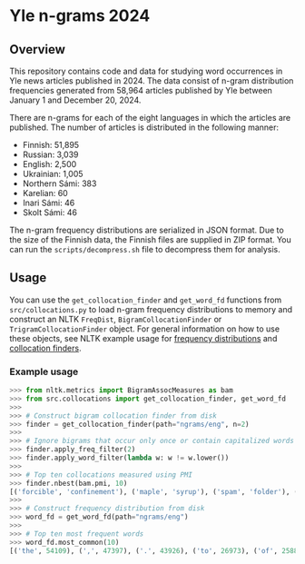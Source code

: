 # Yle n-grams 2024

## Overview

This repository contains code and data for studying word occurrences in Yle
news articles published in 2024. The data consist of n-gram distribution
frequencies generated from 58,964 articles published by Yle between January 1
and December 20, 2024.

There are n-grams for each of the eight languages in which the articles are
published. The number of articles is distributed in the following manner:

* Finnish:          51,895
* Russian:           3,039
* English:           2,500
* Ukrainian:         1,005
* Northern Sámi:       383
* Karelian:             60
* Inari Sámi:           46
* Skolt Sámi:           46

The n-gram frequency distributions are serialized in JSON format. Due to the
size of the Finnish data, the Finnish files are supplied in ZIP format. You
can run the `scripts/decompress.sh` file to decompress them for analysis.

## Usage

You can use the `get_collocation_finder` and `get_word_fd` functions from
`src/collocations.py` to load n-gram frequency distributions to memory and
construct an NLTK `FreqDist`, `BigramCollocationFinder` or
`TrigramCollocationFinder` object. For general information on how to use these
objects, see NLTK example usage for
[frequency distributions](https://www.nltk.org/howto/probability.html#freqdist)
and
[collocation finders](https://www.nltk.org/howto/collocations.html#collocations).

### Example usage

```python
>>> from nltk.metrics import BigramAssocMeasures as bam
>>> from src.collocations import get_collocation_finder, get_word_fd
>>>
>>> # Construct bigram collocation finder from disk
>>> finder = get_collocation_finder(path="ngrams/eng", n=2)
>>>
>>> # Ignore bigrams that occur only once or contain capitalized words
>>> finder.apply_freq_filter(2)
>>> finder.apply_word_filter(lambda w: w != w.lower())
>>>
>>> # Top ten collocations measured using PMI
>>> finder.nbest(bam.pmi, 10)
[('forcible', 'confinement'), ('maple', 'syrup'), ('spam', 'folder'), ('swamp', 'soccer'), ('514', '214'), ('cosmic', 'soundscapes'), ('furry', 'seafarer'), ('inadequately', 'redacted'), ('vitro', 'fertilisation'), ('cerebral', 'thrombosis')]
>>>
>>> # Construct frequency distribution from disk
>>> word_fd = get_word_fd(path="ngrams/eng")
>>>
>>> # Top ten most frequent words
>>> word_fd.most_common(10)
[('the', 54109), (',', 47397), ('.', 43926), ('to', 26973), ('of', 25880), ('in', 22559), ('and', 18245), ('a', 17318), ('"', 12134), ('that', 12052)]
```
